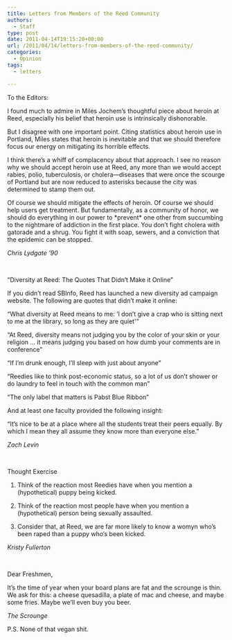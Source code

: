 ```yaml
---
title: Letters from Members of the Reed Community
authors: 
  - Staff
type: post
date: 2011-04-14T19:15:20+00:00
url: /2011/04/14/letters-from-members-of-the-reed-community/
categories:
  - Opinion
tags:
  - letters

---
```

To the Editors:

I found much to admire in Miles Jochem’s thoughtful piece about heroin at Reed, especially his belief that heroin use is intrinsically dishonorable.
  
But I disagree with one important point. Citing statistics about heroin use in Portland, Miles states that heroin is inevitable and that we should therefore focus our energy on mitigating its horrible effects.

I think there’s a whiff of complacency about that approach. I see no reason why we should accept heroin use at Reed, any more than we would accept rabies, polio, tuberculosis, or cholera—diseases that were once the scourge of Portland but are now reduced to asterisks because the city was determined to stamp them out.

Of course we should mitigate the effects of heroin. Of course we should help users get treatment. But fundamentally, as a community of honor, we should do everything in our power to \*prevent\* one other from succumbing to the nightmare of addiction in the first place. You don’t fight cholera with gatorade and a shrug. You fight it with soap, sewers, and a conviction that the epidemic can be stopped.

_Chris Lydgate ’90_

&nbsp;

&#8220;Diversity at Reed: The Quotes That Didn&#8217;t Make it Online&#8221;

If you didn&#8217;t read SBInfo, Reed has launched a new diversity ad campaign website. The following are quotes that didn&#8217;t make it online:

&#8220;What diversity at Reed means to me: &#8216;I don&#8217;t give a crap who is sitting next to me at the library, so long as they are quiet'&#8221;

&#8220;At Reed, diversity means not judging you by the color of your skin or your religion &#8230; it means judging you based on how dumb your comments are in conference&#8221;

&#8220;If I&#8217;m drunk enough, I&#8217;ll sleep with just about anyone&#8221;

&#8220;Reedies like to think post-economic status, so a lot of us don&#8217;t shower or do laundry to feel in touch with the common man&#8221;

&#8220;The only label that matters is Pabst Blue Ribbon&#8221;

And at least one faculty provided the following insight:

&#8220;It&#8217;s nice to be at a place where all the students treat their peers equally. By which I mean they all assume they know more than everyone else.&#8221;

_Zach Levin_

&nbsp;

Thought Exercise

1) Think of the reaction most Reedies have when you mention a (hypothetical) puppy being kicked.

2) Think of the reaction most people have when you mention a (hypothetical) person being sexually assaulted.

3) Consider that, at Reed, we are far more likely to know a womyn who&#8217;s been raped than a puppy who&#8217;s been kicked.

_Kristy Fullerton_

&nbsp;

Dear Freshmen,

It&#8217;s the time of year when your board plans are fat and the scrounge is thin. We ask for this: a cheese quesadilla, a plate of mac and cheese, and maybe some fries. Maybe we&#8217;ll even buy you beer.

_The Scrounge_

P.S. None of that vegan shit.